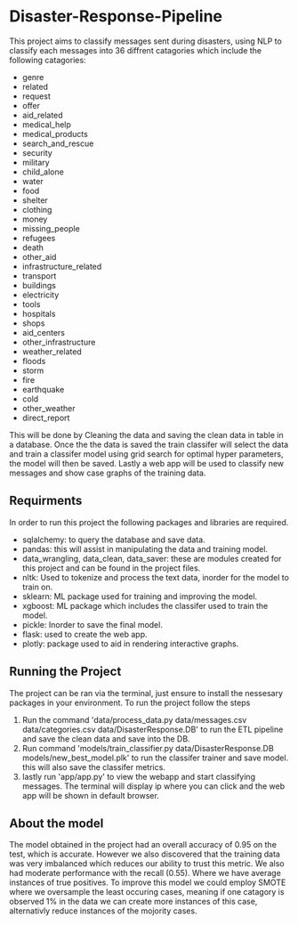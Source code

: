 # Disaster-Response-Pipeline

This project aims to classify messages sent during disasters, using NLP to classify each messages into 36 diffrent catagories which include the following catagories:
- genre
- related
- request
- offer
- aid_related
- medical_help
- medical_products
- search_and_rescue
- security
- military
- child_alone
- water
- food
- shelter
- clothing
- money
- missing_people
- refugees
- death
- other_aid
- infrastructure_related
- transport
- buildings
- electricity
- tools
- hospitals
- shops
- aid_centers
- other_infrastructure
- weather_related
- floods
- storm
- fire
- earthquake
- cold
- other_weather
- direct_report

This will be done by Cleaning the data and saving the clean data in table in a database. Once the the data is saved the train classifer will select the data and train a classifer model using grid search for optimal hyper parameters, the model will then be saved. Lastly a web app will be used to classify new messages and show case graphs of the training data.

## Requirments

In order to run this project the following packages and libraries are required.
- sqlalchemy: to query the database and save data.
- pandas: this will assist in manipulating the data and training model.
- data_wrangling, data_clean, data_saver: these are modules created for this project and can be found in the project files.
- nltk: Used to tokenize and process the text data, inorder for the model to train on.
- sklearn: ML package used for training and improving the model.
- xgboost: ML package which includes the classifer used to train the model.
- pickle: Inorder to save the final model.
- flask: used to create the web app.
- plotly: package used to aid in rendering interactive graphs.

## Running the Project

The project can be ran via the terminal, just ensure to install the nessesary packages in your environment. To run the project follow the steps

1. Run the command 'data/process_data.py data/messages.csv data/categories.csv data/DisasterResponse.DB' to run the ETL pipeline and save the clean data and save into the DB.
1. Run command 'models/train_classifier.py data/DisasterResponse.DB models/new_best_model.plk' to run the classifer trainer and save model. this will also save the classifer metrics.
1. lastly run 'app/app.py' to view the webapp and start classifying messages. The terminal will display ip where you can click and the web app will be shown in default browser.

## About the model

The model obtained in the project had an overall accuracy of 0.95 on the test, which is accurate. However we also discovered that the training data was very imbalanced which reduces our ability to trust this metric. We also had moderate performance with the recall (0.55). Where we have average instances of true positives. To improve this model we could employ SMOTE where we oversample the least occuring cases, meaning if one catagory is observed 1% in the data we can create more instances of this case, alternativly reduce instances of the mojority cases.
